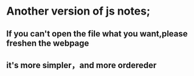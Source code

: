 # Another version of js notes;  

## If you can't open the file what you want,please freshen the webpage

## it's more simpler，and more ordereder
